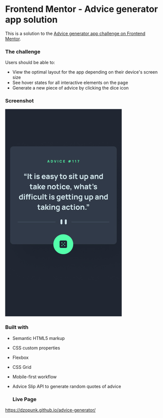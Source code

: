 # Frontend Mentor - Advice generator app solution

This is a solution to the [Advice generator app challenge on Frontend Mentor](https://www.frontendmentor.io/challenges/advice-generator-app-QdUG-13db).

### The challenge

Users should be able to:

- View the optimal layout for the app depending on their device's screen size
- See hover states for all interactive elements on the page
- Generate a new piece of advice by clicking the dice icon

### Screenshot

![screenshot](https://github.com/dzopunk/advice-generator/blob/master/design/mobile-design.jpg)

### Built with

- Semantic HTML5 markup
- CSS custom properties
- Flexbox
- CSS Grid
- Mobile-first workflow
- Advice Slip API to generate random quotes of advice

  ### Live Page
https://dzopunk.github.io/advice-generator/

